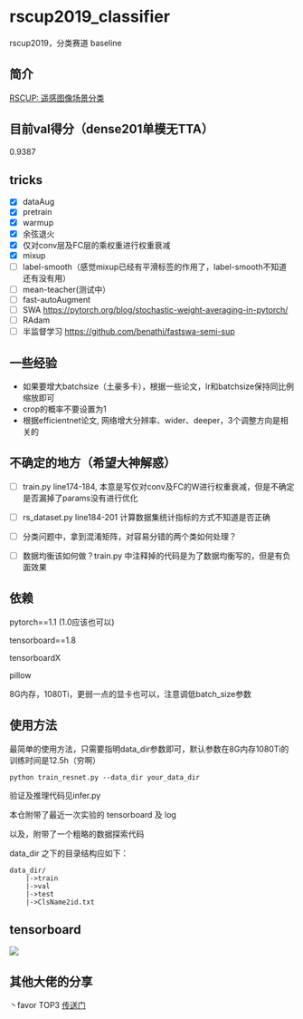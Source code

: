 # rscup2019_classifier
rscup2019，分类赛道 baseline

## 简介
[RSCUP: 遥感图像场景分类](http://rscup.bjxintong.com.cn/#/theme/1)

## 目前val得分（dense201单模无TTA）
0.9387

## tricks
- [x] dataAug
- [x] pretrain
- [x] warmup
- [x] 余弦退火
- [x] 仅对conv层及FC层的乘权重进行权重衰减
- [x] mixup
- [ ] label-smooth（感觉mixup已经有平滑标签的作用了，label-smooth不知道还有没有用）   
- [ ] mean-teacher(测试中）
- [ ] fast-autoAugment    
- [ ] SWA https://pytorch.org/blog/stochastic-weight-averaging-in-pytorch/    
- [ ] RAdam  
- [ ] 半监督学习 https://github.com/benathi/fastswa-semi-sup

## 一些经验
- 如果要增大batchsize（土豪多卡），根据一些论文，lr和batchsize保持同比例缩放即可    
- crop的概率不要设置为1   
- 根据efficientnet论文, 网络增大分辨率、wider、deeper，3个调整方向是相关的    


## 不确定的地方（希望大神解惑）
- [ ] train.py  line174-184, 本意是写仅对conv及FC的W进行权重衰减，但是不确定是否漏掉了params没有进行优化
- [ ] rs_dataset.py line184-201 计算数据集统计指标的方式不知道是否正确
- [ ] 分类问题中，拿到混淆矩阵，对容易分错的两个类如何处理？
- [ ] 数据均衡该如何做？train.py 中注释掉的代码是为了数据均衡写的，但是有负面效果


## 依赖
pytorch==1.1 (1.0应该也可以)

tensorboard==1.8

tensorboardX 

pillow

8G内存，1080Ti，更弱一点的显卡也可以，注意调低batch_size参数


## 使用方法
最简单的使用方法，只需要指明data_dir参数即可，默认参数在8G内存1080Ti的训练时间是12.5h（穷啊）   
```
python train_resnet.py --data_dir your_data_dir
```
验证及推理代码见infer.py     

本仓附带了最近一次实验的 tensorboard 及 log    

以及，附带了一个粗略的数据探索代码   

data_dir 之下的目录结构应如下：
```
data_dir/
    |->train
    |->val
    |->test
    |->ClsName2id.txt
```

## tensorboard
![](https://github.com/Parker-Lyu/rscup2019_classifier/blob/master/train.png)

## 其他大佬的分享
丶favor  TOP3  [传送门](https://zhuanlan.zhihu.com/p/80704400)
